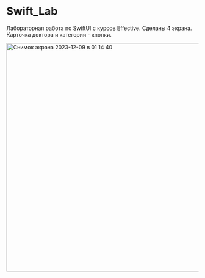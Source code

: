 # Swift_Lab
Лабораторная работа по SwiftUI c курсов Effective. Сделаны 4 экрана. Карточка доктора и категории - кнопки.

<img width="598" alt="Снимок экрана 2023-12-09 в 01 14 40" src="https://github.com/TEROMO/Swift_Lab/assets/44552193/fe6a8f76-9603-46ae-8014-05b4d91a9ad9">
